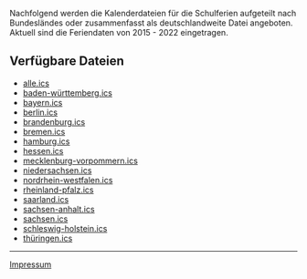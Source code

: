 Nachfolgend werden die Kalenderdateien für die Schulferien aufgeteilt nach Bundesländes oder zusammenfasst als deutschlandweite Datei angeboten.
Aktuell sind die Feriendaten von 2015 - 2022 eingetragen.
## Verfügbare Dateien
- [alle.ics](alle.ics)
- [baden-württemberg.ics](baden-württemberg.ics)
- [bayern.ics](bayern.ics)
- [berlin.ics](berlin.ics)
- [brandenburg.ics](brandenburg.ics)
- [bremen.ics](bremen.ics)
- [hamburg.ics](hamburg.ics)
- [hessen.ics](hessen.ics)
- [mecklenburg-vorpommern.ics](mecklenburg-vorpommern.ics)
- [niedersachsen.ics](niedersachsen.ics)
- [nordrhein-westfalen.ics](nordrhein-westfalen.ics)
- [rheinland-pfalz.ics](rheinland-pfalz.ics)
- [saarland.ics](saarland.ics)
- [sachsen-anhalt.ics](sachsen-anhalt.ics)
- [sachsen.ics](sachsen.ics)
- [schleswig-holstein.ics](schleswig-holstein.ics)
- [thüringen.ics](thüringen.ics)


---
[Impressum](https://skillkiller.de/#impressum)
